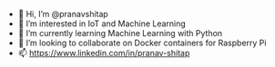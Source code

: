 - 👋 Hi, I’m @pranavshitap
- 👀 I’m interested in IoT and Machine Learning
- 🌱 I’m currently learning Machine Learning with Python
- 💞️ I’m looking to collaborate on Docker containers for Raspberry Pi
- 📫 https://www.linkedin.com/in/pranav-shitap

<!---
pranavshitap/pranavshitap is a ✨ special ✨ repository because its `README.md` (this file) appears on your GitHub profile.
You can click the Preview link to take a look at your changes.
--->
